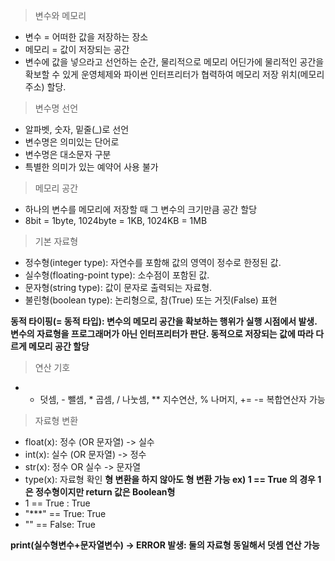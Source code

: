 > 변수와 메모리
  - 변수 = 어떠한 값을 저장하는 장소
  - 메모리 = 값이 저장되는 공간
  - 변수에 값을 넣으라고 선언하는 순간, 물리적으로 메모리 어딘가에 물리적인 공간을 확보할 수 있게 운영체제와 파이썬 인터프리터가 협력하여 메모리 저장 위치(메모리 주소) 할당.

> 변수명 선언
  - 알파벳, 숫자, 밑줄(_)로 선언
  - 변수명은 의미있는 단어로
  - 변수명은 대소문자 구분
  - 특별한 의미가 있는 예약어 사용 불가

> 메모리 공간
  - 하나의 변수를 메모리에 저장할 때 그 변수의 크기만큼 공간 할당
  - 8bit = 1byte, 1024byte = 1KB, 1024KB = 1MB

> 기본 자료형
  - 정수형(integer type): 자연수를 포함해 값의 영역이 정수로 한정된 값.
  - 실수형(floating-point type): 소수점이 포함된 값.
  - 문자형(string type): 값이 문자로 출력되는 자료형.
  - 불린형(boolean type): 논리형으로, 참(True) 또는 거짓(False) 표현

**동적 타이핑(= 동적 타입): 변수의 메모리 공간을 확보하는 행위가 실행 시점에서 발생. 변수의 자료형을 프로그래머가 아닌 인터프리터가 판단. 동적으로 저장되는 값에 따라 다르게 메모리 공간 할당**

> 연산 기호
  - + 덧셈, - 뺄셈, * 곱셈, / 나눗셈, ** 지수연산, % 나머지, += -= 복합연산자 가능

> 자료형 변환
  - float(x): 정수 (OR 문자열) -> 실수
  - int(x): 실수 (OR 문자열) -> 정수
  - str(x): 정수 OR 실수 -> 문자열
  - type(x): 자료형 확인
**형 변환을 하지 않아도 형 변환 가능 ex) 1 == True 의 경우 1은 정수형이지만 return 값은 Boolean형**
  - 1 == True : True
  - "***" == True: True
  - "" == False: True

**print(실수형변수+문자열변수) -> ERROR 발생: 둘의 자료형 동일해서 덧셈 연산 가능**
